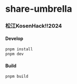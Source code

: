 # share-umbrella

### 松江KosenHack!!2024

#### Develop

```bash
pnpm install
pnpm dev
```

#### Build

```bash
pnpm build
```